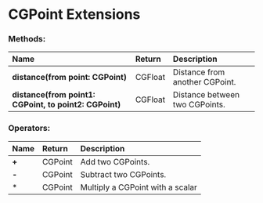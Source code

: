 # CGPoint Extensions

### Methods:

|Name | Return | Description |
|:--- | :--- | :--- |
|**distance(from point: CGPoint)**| CGFloat | Distance from another CGPoint. |
|**distance(from point1: CGPoint, to point2: CGPoint)**| CGFloat | Distance between two CGPoints. |


### Operators:

|Name | Return | Description |
|:--- | :--- | :--- |
|**+**| CGPoint | Add two CGPoints. |
|**-**| CGPoint | Subtract two CGPoints. |
|*| CGPoint | Multiply a CGPoint with a scalar |
